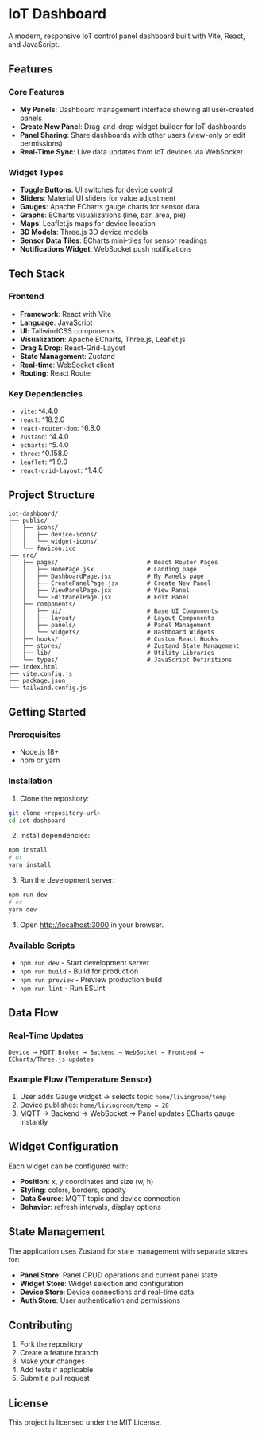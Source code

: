 # IoT Dashboard

A modern, responsive IoT control panel dashboard built with Vite, React, and JavaScript.

## Features

### Core Features
- **My Panels**: Dashboard management interface showing all user-created panels
- **Create New Panel**: Drag-and-drop widget builder for IoT dashboards
- **Panel Sharing**: Share dashboards with other users (view-only or edit permissions)
- **Real-Time Sync**: Live data updates from IoT devices via WebSocket

### Widget Types
- **Toggle Buttons**: UI switches for device control
- **Sliders**: Material UI sliders for value adjustment
- **Gauges**: Apache ECharts gauge charts for sensor data
- **Graphs**: ECharts visualizations (line, bar, area, pie)
- **Maps**: Leaflet.js maps for device location
- **3D Models**: Three.js 3D device models
- **Sensor Data Tiles**: ECharts mini-tiles for sensor readings
- **Notifications Widget**: WebSocket push notifications

## Tech Stack

### Frontend
- **Framework**: React with Vite
- **Language**: JavaScript
- **UI**: TailwindCSS components
- **Visualization**: Apache ECharts, Three.js, Leaflet.js
- **Drag & Drop**: React-Grid-Layout
- **State Management**: Zustand
- **Real-time**: WebSocket client
- **Routing**: React Router

### Key Dependencies
- `vite`: ^4.4.0
- `react`: ^18.2.0
- `react-router-dom`: ^6.8.0
- `zustand`: ^4.4.0
- `echarts`: ^5.4.0
- `three`: ^0.158.0
- `leaflet`: ^1.9.0
- `react-grid-layout`: ^1.4.0

## Project Structure

```
iot-dashboard/
├── public/
│   ├── icons/
│   │   ├── device-icons/
│   │   └── widget-icons/
│   └── favicon.ico
├── src/
│   ├── pages/                         # React Router Pages
│   │   ├── HomePage.jsx               # Landing page
│   │   ├── DashboardPage.jsx          # My Panels page
│   │   ├── CreatePanelPage.jsx        # Create New Panel
│   │   ├── ViewPanelPage.jsx          # View Panel
│   │   └── EditPanelPage.jsx          # Edit Panel
│   ├── components/
│   │   ├── ui/                        # Base UI Components
│   │   ├── layout/                    # Layout Components
│   │   ├── panels/                    # Panel Management
│   │   └── widgets/                   # Dashboard Widgets
│   ├── hooks/                         # Custom React Hooks
│   ├── stores/                        # Zustand State Management
│   ├── lib/                           # Utility Libraries
│   └── types/                         # JavaScript Definitions
├── index.html
├── vite.config.js
├── package.json
└── tailwind.config.js
```

## Getting Started

### Prerequisites
- Node.js 18+ 
- npm or yarn

### Installation

1. Clone the repository:
```bash
git clone <repository-url>
cd iot-dashboard
```

2. Install dependencies:
```bash
npm install
# or
yarn install
```

3. Run the development server:
```bash
npm run dev
# or
yarn dev
```

4. Open [http://localhost:3000](http://localhost:3000) in your browser.

### Available Scripts

- `npm run dev` - Start development server
- `npm run build` - Build for production
- `npm run preview` - Preview production build
- `npm run lint` - Run ESLint

## Data Flow

### Real-Time Updates
```
Device → MQTT Broker → Backend → WebSocket → Frontend → ECharts/Three.js updates
```

### Example Flow (Temperature Sensor)
1. User adds Gauge widget → selects topic `home/livingroom/temp`
2. Device publishes: `home/livingroom/temp = 28`
3. MQTT → Backend → WebSocket → Panel updates ECharts gauge instantly

## Widget Configuration

Each widget can be configured with:
- **Position**: x, y coordinates and size (w, h)
- **Styling**: colors, borders, opacity
- **Data Source**: MQTT topic and device connection
- **Behavior**: refresh intervals, display options

## State Management

The application uses Zustand for state management with separate stores for:
- **Panel Store**: Panel CRUD operations and current panel state
- **Widget Store**: Widget selection and configuration
- **Device Store**: Device connections and real-time data
- **Auth Store**: User authentication and permissions

## Contributing

1. Fork the repository
2. Create a feature branch
3. Make your changes
4. Add tests if applicable
5. Submit a pull request

## License

This project is licensed under the MIT License.
